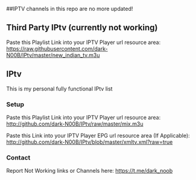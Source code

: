 

##IPTV channels in this repo are no more updated!

## Third Party IPtv (currently not working)

Paste this Playlist Link into your IPTV Player url resource area:
https://raw.githubusercontent.com/dark-N00B/IPtv/master/new_indian_tv.m3u

## IPtv
This is my personal fully functional IPtv list

### Setup
Paste this Playlist Link into your IPTV Player url resource area:
http://github.com/dark-N00B/IPtv/raw/master/mix.m3u

Paste this Link into your IPTV Player EPG url resource area (If Applicable):
http://github.com/dark-N00B/IPtv/blob/master/xmltv.xml?raw=true

### Contact
Report Not Working links or Channels here: https://t.me/dark_noob
